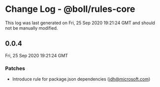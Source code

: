 # Change Log - @boll/rules-core

This log was last generated on Fri, 25 Sep 2020 19:21:24 GMT and should not be manually modified.

<!-- Start content -->

## 0.0.4

Fri, 25 Sep 2020 19:21:24 GMT

### Patches

- Introduce rule for package.json dependencies (jdh@microsoft.com)
